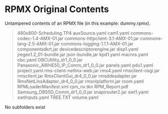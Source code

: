 # RPMX Original Contents
Untampered contents of an RPMX file (in this example: dummy.rpmx).

>    480x800-Scheduling.TP4
>    auxSource.yaml
>    cam1.yaml
>    commons-codec-1.4-AMX-01.jar
>    commons-httpclient-3.1-AMX-01.jar
>    commons-lang-2.5-AMX-01.jar
>    commons-logging-1.1.1-AMX-01.jar
>    componentsdkrt.jar
>    devicedescriptorengine.jar
>    disp1.yaml
>    jregex1.2_01-bundle.jar
>    json-bundle.jar
>    kpd1.yaml
>    macros.yaml
>    obc.yaml
>    OBCUtility_dr1_0_0.jar
>    Panasonic_AWHE50_IP_Comm_dr1_0_0.jar
>    panels.yaml
>    pdu1.yaml
>    project.yaml
>    rms-client-netlinx-web.jar
>    rms4.yaml
>    rmsclient-osgi.jar
>    rmsclient.jar
>    RmsClientGui_dr4_0_0.jar
>    rmsddeadapter.jar
>    RmsNetLinxAdapter_dr4_0_0.jar
>    rmsnlplatform.jar
>    room.yaml
>    RPMLoaderManifest.xml
>    rpm_nx.tkn
>    RPM_Report.pdf
>    Samsung_DB55D_Comm_dr1_0_0.jar
>    snapirouter2.jar
>    swt1.yaml
>    swtInputs.yaml
>    TREE.TXT
>    volume.yaml
    
No subfolders exist

